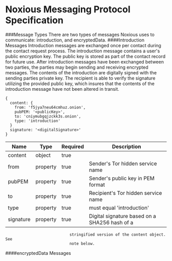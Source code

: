 Noxious Messaging Protocol Specification
==================================
###Message Types
There are two types of messages Noxious uses to communicate: introduction, and
encryptedData.
####Introduction Messages
Introduction messages are exchanged once per contact during the contact request
process.  The introduction message contains a user's public encryption key.  The
public key is stored as part of the contact record for future use.  After
introduction messages have been exchanged between two parties, the parties may
begin sending and receiving encrypted messages.  The contents of the introduction
are digitally signed with the sending parties private key.  The recipient is able
to verify the signature utilizing the provided public key, which insures that the
contents of the introduction message have not been altered in transit.
```
{
  content: {
    from: 'f5jya7neu64cmhuz.onion',
    pubPEM: '<publicKey>',
    to: 'cniymubgqjzckk3s.onion',
    type: 'introduction'
  }
  signature: '<digitalSignature>'
}
```
Name | Type | Required | Description
---- | ---- | -------- | -----------
content   | object    | true  |
from      | property  | true  | Sender's Tor hidden service name
pubPEM    | property  | true  | Sender's public key in PEM format
to        | property  | true  | Recipient's Tor hidden service name
type      | property  | true  | must equal 'introduction'
signature | property  | true  | Digital signature based on a SHA256 hash of a
                                stringified version of the content object.  See
                                note below.

####encryptedData Messages
